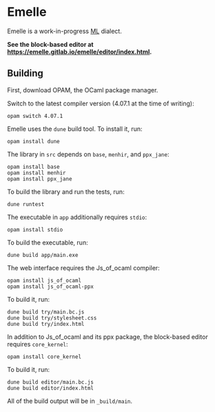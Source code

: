 # Emelle

Emelle is a work-in-progress
[ML](https://en.wikipedia.org/wiki/ML_(programming_language)) dialect.

**See the block-based editor at
https://emelle.gitlab.io/emelle/editor/index.html.**

## Building

First, download OPAM, the OCaml package manager.

Switch to the latest compiler version (4.07.1 at the time of writing):

    opam switch 4.07.1

Emelle uses the `dune` build tool. To install it, run:

    opam install dune

The library in `src` depends on `base`, `menhir`, and `ppx_jane`:

    opam install base
    opam install menhir
    opam install ppx_jane

To build the library and run the tests, run:

    dune runtest

The executable in `app` additionally requires `stdio`:

    opam install stdio

To build the executable, run:

    dune build app/main.exe

The web interface requires the Js_of_ocaml compiler:

    opam install js_of_ocaml
    opam install js_of_ocaml-ppx

To build it, run:

    dune build try/main.bc.js
    dune build try/stylesheet.css
    dune build try/index.html

In addition to Js_of_ocaml and its ppx package, the block-based editor
requires `core_kernel`:

    opam install core_kernel

To build it, run:

    dune build editor/main.bc.js
    dune build editor/index.html

All of the build output will be in `_build/main`.
